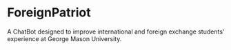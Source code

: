 # ForeignPatriot
A ChatBot designed to improve international and foreign exchange students' experience at George Mason University.

